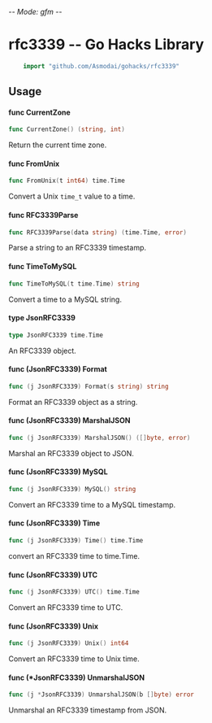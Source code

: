 -*- Mode: gfm -*-

# rfc3339 -- Go Hacks Library

```go
    import "github.com/Asmodai/gohacks/rfc3339"
```

## Usage

#### func  CurrentZone

```go
func CurrentZone() (string, int)
```
Return the current time zone.

#### func  FromUnix

```go
func FromUnix(t int64) time.Time
```
Convert a Unix `time_t` value to a time.

#### func  RFC3339Parse

```go
func RFC3339Parse(data string) (time.Time, error)
```
Parse a string to an RFC3339 timestamp.

#### func  TimeToMySQL

```go
func TimeToMySQL(t time.Time) string
```
Convert a time to a MySQL string.

#### type JsonRFC3339

```go
type JsonRFC3339 time.Time
```

An RFC3339 object.

#### func (JsonRFC3339) Format

```go
func (j JsonRFC3339) Format(s string) string
```
Format an RFC3339 object as a string.

#### func (JsonRFC3339) MarshalJSON

```go
func (j JsonRFC3339) MarshalJSON() ([]byte, error)
```
Marshal an RFC3339 object to JSON.

#### func (JsonRFC3339) MySQL

```go
func (j JsonRFC3339) MySQL() string
```
Convert an RFC3339 time to a MySQL timestamp.

#### func (JsonRFC3339) Time

```go
func (j JsonRFC3339) Time() time.Time
```
convert an RFC3339 time to time.Time.

#### func (JsonRFC3339) UTC

```go
func (j JsonRFC3339) UTC() time.Time
```
Convert an RFC3339 time to UTC.

#### func (JsonRFC3339) Unix

```go
func (j JsonRFC3339) Unix() int64
```
Convert an RFC3339 time to Unix time.

#### func (*JsonRFC3339) UnmarshalJSON

```go
func (j *JsonRFC3339) UnmarshalJSON(b []byte) error
```
Unmarshal an RFC3339 timestamp from JSON.
